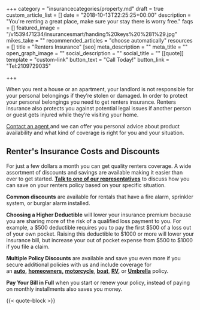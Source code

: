 +++
category = "insurancecategories/property.md"
draft = true
custom_article_list = []
date = "2018-10-13T22:25:25+00:00"
description = "You're renting a great place, make sure your stay there is worry free."
faqs = []
featured_image = "/v1539471234/insurancesmart/handing%20keys%20%281%29.jpg"
mikes_take = ""
recommended_articles = "choose automatically"
resources = []
title = "Renters Insurance"
[seo]
meta_description = ""
meta_title = ""
open_graph_image = ""
social_description = ""
social_title = ""
[[quote]]
template = "custom-link"
button_text = "Call Today!"
button_link = "Tel:2109729035"

+++

When you rent a house or an apartment, your landlord is not responsible for your personal belongings if they’re stolen or damaged. In order to protect your personal belongings you need to get renters insurance. Renters insurance also protects you against potential legal issues if another person or guest gets injured while they’re visiting your home.

[Contact an agent ](/contact 'Contact us')and we can offer you personal advice about product availability and what kind of coverage is right for you and your situation.

## Renter's Insurance Costs and Discounts

For just a few dollars a month you can get quality renters coverage. A wide assortment of discounts and savings are available making it easier than ever to get started. [**Talk to one of our representatives**](/contact) to discuss how you can save on your renters policy based on your specific situation.

**Common discounts** are available for rentals that have a fire alarm, sprinkler system, or burglar alarm installed.

**Choosing a Higher Deductible** will lower your insurance premium because you are sharing more of the risk of a qualified loss payment to you. For example, a $500 deductible requires you to pay the first $500 of a loss out of your own pocket. Raising this deductible to $1000 or more will lower your insurance bill, but increase your out of pocket expense from $500 to $1000 if you file a claim.

**Multiple Policy Discounts** are available and save you even more if you secure additional policies with us and include coverage for an [**auto,**](https://bknplar1v3nalq.preview.forestry.io/products/auto) [**homeowners,**](/products/home/) [**motorcycle**](https://bknplar1v3nalq.preview.forestry.io/products/motorcycle), [**boat**](https://bknplar1v3nalq.preview.forestry.io/products/boat/), [**RV**](https://bknplar1v3nalq.preview.forestry.io/products/rv/)**,** or [**Umbrella**](https://bknplar1v3nalq.preview.forestry.io/products/umbrella) policy.

**Pay Your Bill in Full** when you start or renew your policy, instead of paying on monthly installments also saves you money.

{{< quote-block >}}
